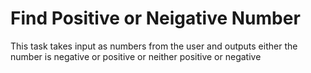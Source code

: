 # Find Positive or Neigative Number

This task takes input as numbers from the user and outputs either
the number is negative or positive or neither positive or negative